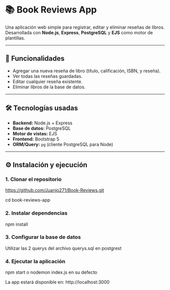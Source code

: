 # 📚 Book Reviews App

Una aplicación web simple para registrar, editar y eliminar reseñas de libros. Desarrollada con **Node.js**, **Express**, **PostgreSQL** y **EJS** como motor de plantillas.

---

## 🚀 Funcionalidades

- Agregar una nueva reseña de libro (título, calificación, ISBN, y reseña).
- Ver todas las reseñas guardadas.
- Editar cualquier reseña existente.
- Eliminar libros de la base de datos.

---

## 🛠️ Tecnologías usadas

- **Backend:** Node.js + Express
- **Base de datos:** PostgreSQL
- **Motor de vistas:** EJS
- **Frontend:** Bootstrap 5
- **ORM/Query:** `pg` (cliente PostgreSQL para Node)

---

## ⚙️ Instalación y ejecución

### 1. Clonar el repositorio

https://github.com/Juanjo271/Book-Reviews.git

cd book-reviews-app

### 2. Instalar dependencias

npm install

### 3. Configurar la base de datos

Utilizar las 2 querys del archivo querys.sql en postgrest

### 4. Ejecutar la aplicación

npm start o nodemon index.js en su defecto

La app estará disponible en: http://localhost:3000


